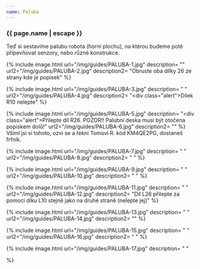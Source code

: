 ```yaml
---
name: Paluba
---
```

### {{ page.name | escape }}

Teď si sestavíme palubu robota (horní plochu), na kterou budeme poté připevňovat senzory, nebo různé konstrukce.


{% include image.html
    url="/img/guides/PALUBA-1.jpg"
    description=
        ""
    url2="/img/guides/PALUBA-2.jpg"
    description2=
        "Obruste oba dílky 26 ze strany kde je popisek"
%}

{% include image.html
    url="/img/guides/PALUBA-3.jpg"
    description=
        " "
    url2="/img/guides/PALUBA-4.jpg"
    description2=
        "<div class=\"alert\">Dílek R10 nelepte</div>"
%}

{% include image.html
    url="/img/guides/PALUBA-5.jpg"
    description=
        "<div class=\"alert\">Přilepte díl R26. POZOR!! Palubní deska musí být otočena popiskem dolů!</div>"
    url2="/img/guides/PALUBA-6.jpg"
    description2=
        ""
%}
Všiml jsi si tohoto, ozvi se a řekni Tomovi R. kód KM4QE2PG, dostaneš frfník.

{% include image.html
    url="/img/guides/PALUBA-7.jpg"
    description=
        " "
    url2="/img/guides/PALUBA-8.jpg"
    description2=
        " "
%}

{% include image.html
    url="/img/guides/PALUBA-9.jpg"
    description=
        " "
    url2="/img/guides/PALUBA-10.jpg"
    description2=
        " "
%}

{% include image.html
    url="/img/guides/PALUBA-11.jpg"
    description=
        " "
    url2="/img/guides/PALUBA-12.jpg"
    description2=
        "Díl L26 přilepte za pomoci díku L10 stejně jako na druhé straně (nelepte jej)"
%}

{% include image.html
    url="/img/guides/PALUBA-13.jpg"
    description=
        " "
    url2="/img/guides/PALUBA-14.jpg"
    description2=
        ""
%}

{% include image.html
    url="/img/guides/PALUBA-15.jpg"
    description=
        " "
    url2="/img/guides/PALUBA-16.jpg"
    description2=
        " "
%}

{% include image.html
    url="/img/guides/PALUBA-17.jpg"
    description=
        " "

%}

